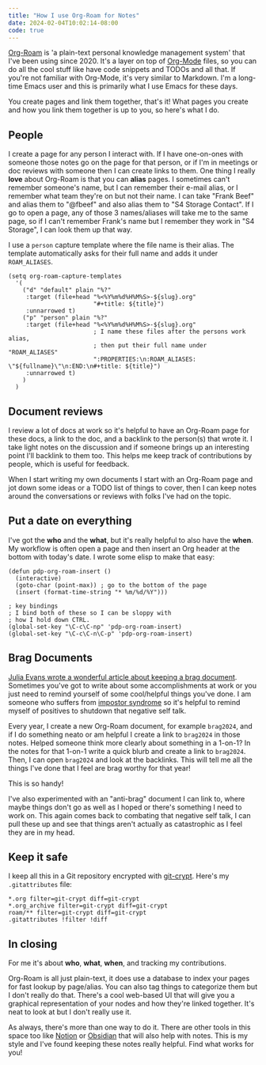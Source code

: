 ```yaml
---
title: "How I use Org-Roam for Notes"
date: 2024-02-04T10:02:14-08:00
code: true
---
```


[Org-Roam](https://www.orgroam.com) is 'a plain-text personal knowledge management system' that I've been using since 2020. It's a layer on top of [Org-Mode](https://orgmode.org) files, so you can do all the cool stuff like have code snippets and TODOs and all that. If you're not familiar with Org-Mode, it's very similar to Markdown. I'm a long-time Emacs user and this is primarily what I use Emacs for these days.

You create pages and link them together, that's it! What pages you create and how you link them together is up to you, so here's what I do.

## People

I create a page for any person I interact with. If I have one-on-ones with someone those notes go on the page for that person, or if I'm in meetings or doc reviews with someone then I can create links to them. One thing I really **love** about Org-Roam is that you can **alias** pages. I sometimes can't remember someone's name, but I can remember their e-mail alias, or I remember what team they're on but not their name. I can take "Frank Beef" and alias them to "@fbeef" and also alias them to "S4 Storage Contact". If I go to open a page, any of those 3 names/aliases will take me to the same page, so if I can't remember Frank's name but I remember they work in "S4 Storage", I can look them up that way.

I use a `person` capture template where the file name is their alias. The template automatically asks for their full name and adds it under `ROAM_ALIASES`.

```elisp
(setq org-roam-capture-templates
  '(
    ("d" "default" plain "%?"
     :target (file+head "%<%Y%m%d%H%M%S>-${slug}.org"
                        "#+title: ${title}")
     :unnarrowed t)
    ("p" "person" plain "%?"
     :target (file+head "%<%Y%m%d%H%M%S>-${slug}.org"
                        ; I name these files after the persons work alias,
                        ; then put their full name under "ROAM_ALIASES"
                        ":PROPERTIES:\n:ROAM_ALIASES: \"${fullname}\"\n:END:\n#+title: ${title}")
     :unnarrowed t)
    )
  )
```

## Document reviews

I review a lot of docs at work so it's helpful to have an Org-Roam page for these docs, a link to the doc, and a backlink to the person(s) that wrote it. I take light notes on the discussion and if someone brings up an interesting point I'll backlink to them too. This helps me keep track of contributions by people, which is useful for feedback. 

When I start writing my own documents I start with an Org-Roam page and jot down some ideas or a TODO list of things to cover, then I can keep notes around the conversations or reviews with folks I've had on the topic.

## Put a date on everything

I've got the **who** and the **what**, but it's really helpful to also have the **when**. My workflow is often open a page and then insert an Org header at the bottom with today's date. I wrote some elisp to make that easy:

```elisp
(defun pdp-org-roam-insert ()
  (interactive)
  (goto-char (point-max)) ; go to the bottom of the page
  (insert (format-time-string "* %m/%d/%Y")))

; key bindings
; I bind both of these so I can be sloppy with
; how I hold down CTRL.
(global-set-key "\C-c\C-np" 'pdp-org-roam-insert)
(global-set-key "\C-c\C-n\C-p" 'pdp-org-roam-insert)
```

## Brag Documents

[Julia Evans wrote a wonderful article about keeping a brag document](https://jvns.ca/blog/brag-documents/). Sometimes you've got to write about some accomplishments at work or you just need to remind yourself of some cool/helpful things you've done. I am someone who suffers from [impostor syndrome](https://en.wikipedia.org/wiki/Impostor_syndrome) so it's helpful to remind myself of positives to shutdown that negative self talk.

Every year, I create a new Org-Roam document, for example `brag2024`, and if I do something neato or am helpful I create a link to `brag2024` in those notes. Helped someone think more clearly about something in a 1-on-1? In the notes for that 1-on-1 write a quick blurb and create a link to `brag2024`. Then, I can open `brag2024` and look at the backlinks. This will tell me all the things I've done that I feel are brag worthy for that year!

This is so handy!

I've also experimented with an "anti-brag" document I can link to, where maybe things don't go as well as I hoped or there's something I need to work on. This again comes back to combating that negative self talk, I can pull these up and see that things aren't actually as catastrophic as I feel they are in my head. 

## Keep it safe

I keep all this in a Git repository encrypted with [git-crypt](https://github.com/AGWA/git-crypt). Here's my `.gitattributes` file:

```text
*.org filter=git-crypt diff=git-crypt
*.org_archive filter=git-crypt diff=git-crypt
roam/** filter=git-crypt diff=git-crypt
.gitattributes !filter !diff
```

## In closing

For me it's about **who**, **what**, **when**, and tracking my contributions.

Org-Roam is all just plain-text, it does use a database to index your pages for fast lookup by page/alias. You can also tag things to categorize them but I don't really do that. There's a cool web-based UI that will give you a graphical representation of your nodes and how they're linked together. It's neat to look at but I don't really use it. 

As always, there's more than one way to do it. There are other tools in this space too like [Notion](https://www.notion.so) or [Obsidian](https://obsidian.md) that will also help with notes. This is my style and I've found keeping these notes really helpful. Find what works for you!
